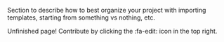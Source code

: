 Section to describe how to best organize your project with importing templates,
starting from something vs nothing, etc.

Unfinished page! Contribute by clicking the :fa-edit: icon in the top right.